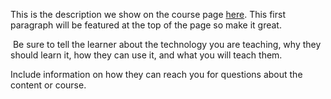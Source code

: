 This is the description we show on the course page [here](https://lab.github.com/shanep-version-control/introduction-to-version-control). This first paragraph will be featured at the top of the page so make it great.
​

​
Be sure to tell the learner about the technology you are teaching, why they should learn it, how they can use it, and what you will teach them.
​


Include information on how they can reach you for questions about the content or course. 